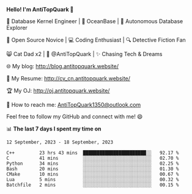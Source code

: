 
**Hello! I'm AntiTopQuark 👋**

🔧 Database Kernel Engineer | 🌊 OceanBase | 🤖 Autonomous Database Explorer

🌱 Open Source Novice | 💻 Coding Enthusiast | 🔍 Detective Fiction Fan

😸 Cat Dad x2 | 🎉 @AntiTopQuark | ✨ Chasing Tech & Dreams

🌐 My blog: http://blog.antitopquark.website/

📄 My Resume: http://cv_cn.antitopquark.website/

🏆 My OJ: http://oj.antitopquark.website/

📧 How to reach me: AntiTopQuark1350@outlook.com

Feel free to follow my GitHub and connect with me! 😄

📊 **The last 7 days I spent my time on** 

<!--START_SECTION:waka-->
```text
12 September, 2023 - 18 September, 2023

C++         23 hrs 43 mins  ███████████████████████░░   92.17 % 
C           41 mins         ░░░░░░░░░░░░░░░░░░░░░░░░░   02.70 % 
Python      34 mins         ░░░░░░░░░░░░░░░░░░░░░░░░░   02.25 % 
Bash        20 mins         ░░░░░░░░░░░░░░░░░░░░░░░░░   01.30 % 
CMake       10 mins         ░░░░░░░░░░░░░░░░░░░░░░░░░   00.67 % 
Lua         5 mins          ░░░░░░░░░░░░░░░░░░░░░░░░░   00.32 % 
Batchfile   2 mins          ░░░░░░░░░░░░░░░░░░░░░░░░░   00.15 %
```
<!--END_SECTION:waka-->


